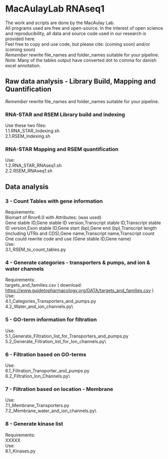 # MacAulayLab RNAseq1 #
The work and scripts are done by the MacAulay Lab.\
All programs used are free and open-source.
In the interest of open science and reproducibility, all data and source code used in our research is provided here.\
Feel free to copy and use code, but please cite: (coming soon) and/or (coming soon) \
*Remember* rewrite file_names and folder_names suitable for your pipeline.\
Note: Many of the tables output have converted dot to comma for danish excel annotation.

## Raw data analysis - Library Build, Mapping and Quantification ##
*Remember* rewrite file_names and folder_names suitable for your pipeline.

### RNA-STAR and RSEM Library build and indexing ###
Use these two files:\
1.1.RNA_STAR_Indexing.sh\
2.1.RSEM_Indexing.sh

### RNA-STAR Mapping and RSEM quantification ###
Use:\
1.2.RNA_STAR_RNAseq1.sh\
2.2.RSEM_RNAseq1.sh
## Data analysis ##
### 3 - Count Tables with gene information ###
Requirements:\
Biomart of Rnor6.0 with Attributes: (was used)\
Gene stable ID,Gene stable ID version,Transcript stable ID,Transcript stable ID version,Exon stable ID,Gene start (bp),Gene end (bp),Transcript length (including UTRs and CDS),Gene name,Transcript name,Transcript count\
One could rewrite code and use (Gene stable ID,Gene name)\
Use:\
3.1_RSEM_to_count_tables.py

### 4 - Generate categories - transporters & pumps, and ion & water channels ###
Requirements:\
targets_and_families.csv ( download: https://www.guidetopharmacology.org/DATA/targets_and_families.csv ) \
Use:\
4.1_Categories_Transporters_and_pumps.py\
4.2_Water_and_ion_channels.py\

### 5 - GO-term information for filtration ###
Use:\
5.1_Generate_Filtration_list_for_Transporters_and_pumps.py\
5.2_Generate_Filtration_list_for_Ion_channels.py\

### 6 - Filtration based on GO-terms ###
Use:\
6.1_Filtration_Transporter_and_pumps.py\
6.2_Filtration_Ion_Channels.py\

### 7 - Filtration based on location - Membrane  ###
Use:\
7.1_Membrane_Transporters.py\
7.2_Membrane_water_and_ion_channels.py\

### 8 - Generate kinase list  ###
Requirements:\
XXXXX \
Use:\
8.1_Kinases.py
